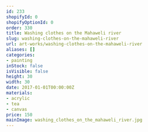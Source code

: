 ```yaml
---
id: 233
shopifyId: 0
shopifyOptionId: 0
order: 330
title: Washing clothes on the Mahaweli river
slug: washing-clothes-on-the-mahaweli-river
url: art-works/washing-clothes-on-the-mahaweli-river
aliases: []
categories:
- painting
inStock: false
isVisible: false
height: 30
width: 30
date: 2017-01-01T00:00:00Z
materials:
- acrylic
- tea
- canvas
price: 150
mainImage: washing_clothes_on_the_mahaweli_river.jpg
---
```

